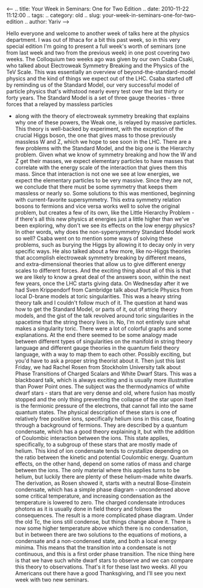<--
.. title: Your Week in Seminars: One for Two Edition
.. date: 2010-11-22 11:12:00
.. tags: 
.. category: old
.. slug: your-week-in-seminars-one-for-two-edition
.. author: Yariv
-->


Hello everyone and welcome to another week of talks here at the physics
department. I was out of Ithaca for a bit this past week, so in this
very special edition I'm going to present a full week's worth of
seminars (one from last week and two from the previous week) in one post
covering two weeks. The Colloquium two weeks ago was given by our own
Csaba Csaki, who talked about Electroweak Symmetry Breaking and the
Physics of the TeV Scale. This was essentially an overview of
beyond-the-standard-model physics and the kind of things we expect out
of the LHC. Csaba started off by reminding us of the Standard Model, our
very successful model of particle physics that's withstood nearly every
test over the last thirty or forty years. The Standard Model is a set of
three gauge theories - three forces that a relayed by massless particles
- along with the theory of electroweak symmetry breaking that explains
why one of these powers, the Weak one, is relayed by massive particles.
This theory is well-backed by experiment, with the exception of the
crucial Higgs boson, the one that gives mass to those previously
massless W and Z, which we hope to see soon in the LHC. There are a few
problems with the Standard Model, and the big one is the Hierarchy
problem. Given what we know of symmetry breaking and how the W and Z get
their masses, we expect elementary particles to have masses that
correlate with the energy scale of the interaction that gives them this
mass. Since that interaction is not one we see at low energies, we
expect the elementary particles to be very massive. Since they are not,
we conclude that there must be some symmetry that keeps them massless or
nearly so. Some solutions to this was mentioned, beginning with
current-favorite supersymmetry. This extra symmetry relation bosons to
fermions and vice versa works well to solve the original problem, but
creates a few of its own, like the Little Hierarchy Problem - if there's
all this new physics at energies just a little higher than we've been
exploring, why don't we see its effects on the low energy physics? In
other words, why does the non-sypersymmetry Standard Model work so well?
Csaba went on to mention some ways of solving these problems, such as
burying the Higgs by allowing it to decay only in very specific ways. He
also talked about a few more, like no-Higgs theories that accomplish
electroweak symmetry breaking by different means, and extra-dimensional
theories that allow us to give different energy scales to different
forces. And the exciting thing about all of this is that we are likely
to know a great deal of the answers soon, within the next few years,
once the LHC starts giving data. On Wednesday after it we had Sven
Krippendorf from Cambridge talk about Particle Physics from local
D-brane models at toric singularities. This was a heavy string theory
talk and I couldn't follow much of it. The question at hand was how to
get the Standard Model, or parts of it, out of string theory models, and
the gist of the talk revolved around toric singularities in the
spacetime that the string theory lives in. No, I'm not entirely sure
what makes a singularity toric. There were a lot of colorful graphs and
some explanations. At the end there seemed to be some analogy made
between different types of singularities on the manifold in string
theory language and different gauge theories in the quantum field theory
language, with a way to map them to each other. Possibly exciting, but
you'd have to ask a proper string theorist about it. Then just this last
Friday, we had Rachel Rosen from Stockholm University talk about Phase
Transitions of Charged Scalars and White Dwarf Stars. This was a
blackboard talk, which is always exciting and is usually more
illustrative than Power Point ones. The subject was the thermodynamics
of white dwarf stars - stars that are very dense and old, where fusion
has mostly stopped and the only thing preventing the collapse of the
star upon itself is the fermionic pressure of the electrons, that cannot
fall into the same quantum states. The physical description of these
stars is one of relatively free positive ions, specifically helium ions
in this case, floating through a background of fermions. They are
described by a quantum condensate, which has a good theory explaining
it, but with the addition of Coulombic interaction between the ions.
This state applies, specifically, to a subgroup of these stars that are
mostly made of helium. This kind of ion condensate tends to crystallize
depending on the ratio between the kinetic and potential Coulombic
energy. Quantum effects, on the other hand, depend on some ratios of
mass and charge between the ions. The only material where this applies
turns to be helium, but luckily there are plenty of these helium-made
white dwarfs. The derivation, as Rosen showed it, starts with a neutral
Bose-Einstein condensate, which has a simple phase diagram - uncondensed
above some critical temperature, and increasing condensation as the
temperature is lowered to zero. The charged condensate introduces
photons as it is usually done in field theory and follows the
consequences. The result is a more complicated phase diagram. Under the
old Tc, the ions still condense, but things change above it. There is
now some higher temperature above which there is no condensation, but in
between there are two solutions to the equations of motions, a
condensate and a non-condensed state, and both a local energy minima.
This means that the transition into a condensate is not continuous, and
this is a first order phase transition. The nice thing here is that we
have such white dwarf stars to observe and we can compare this theory to
observations. That's it for these last two weeks. All you Americans out
there have a good Thanksgiving, and I'll see you next week with two new
seminars.
